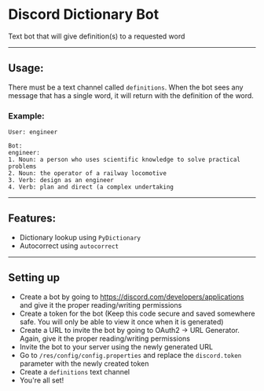 # Discord Dictionary Bot
Text bot that will give definition(s) to a requested word

---

## Usage:
There must be a text channel called `definitions`. When the bot sees any message that has a single word, it will return with
the definition of the word.

### Example:
```
User: engineer
```

```
Bot: 
engineer:
1. Noun: a person who uses scientific knowledge to solve practical problems
2. Noun: the operator of a railway locomotive
3. Verb: design as an engineer
4. Verb: plan and direct (a complex undertaking
```

---

## Features:

- Dictionary lookup using `PyDictionary`
- Autocorrect using `autocorrect`

---

## Setting up

- Create a bot by going to https://discord.com/developers/applications and give it the proper reading/writing permissions
- Create a token for the bot (Keep this code secure and saved somewhere safe. You will only be able to view it once when it is generated)
- Create a URL to invite the bot by going to OAuth2 -> URL Generator. Again, give it the proper reading/writing permissions
- Invite the bot to your server using the newly generated URL
- Go to `/res/config/config.properties` and replace the `discord.token` parameter with the newly created token
- Create a `definitions` text channel
- You're all set!